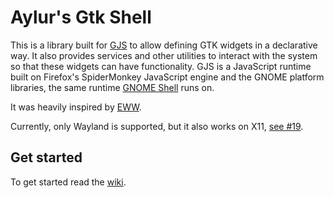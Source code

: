 # Aylur's Gtk Shell

This is a library built for [GJS](https://gitlab.gnome.org/GNOME/gjs) to allow defining GTK widgets in a declarative way. It also provides services and other utilities to interact with the system so that these widgets can have functionality.
GJS is a JavaScript runtime built on Firefox's SpiderMonkey JavaScript engine and the GNOME platform libraries, the same runtime [GNOME Shell](https://gitlab.gnome.org/GNOME/gnome-shell) runs on. 

It was heavily inspired by [EWW](https://github.com/elkowar/eww).

Currently, only Wayland is supported, but it also works on X11, [see #19](https://github.com/Aylur/ags/issues/19).

## Get started

To get started read the [wiki](https://aylur.github.io/ags/).
